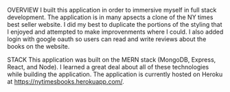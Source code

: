 OVERVIEW
I built this application in order to immersive myself in full stack development. The application is in many apsects a clone of the NY times best seller website. I did my best to duplicate the portions of the styling that I enjoyed and attempted to make improvenments where I could. I also added login with google oauth so users can read and write reviews about the books on the website. 

STACK
This application was built on the MERN stack (MongoDB, Express, React, and Node). I learned a great deal about all of these technologies while building the application. The application is currently hosted on Heroku at https://nytimesbooks.herokuapp.com/. 
